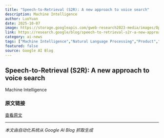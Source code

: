 ```yaml
---
title: "Speech-to-Retrieval (S2R): A new approach to voice search"
description: Machine Intelligence
author: LuoYuan
date: 2025-10-07
image: https://storage.googleapis.com/gweb-research2023-media/images/Open_Graph.width-800.format-jpeg.jpg
link: https://research.google/blog/speech-to-retrieval-s2r-a-new-approach-to-voice-search/
category: ai-news
tags: ["Machine Intelligence","Natural Language Processing","Product","AI","人工智能","研究"]
featured: false
source: Google AI Blog
---
```


## Speech-to-Retrieval (S2R): A new approach to voice search

Machine Intelligence

### 原文链接
[查看原文](https://research.google/blog/speech-to-retrieval-s2r-a-new-approach-to-voice-search/)

---
*本文由自动化系统从 Google AI Blog 抓取生成*
